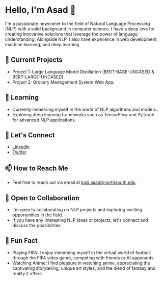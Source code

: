 # Hello, I'm Asad 👋

I'm a passionate newcomer to the field of Natural Language Processing (NLP) with a solid background in computer science. I have a deep love for creating innovative solutions that leverage the power of language understanding. Alongside NLP, I also have experience in web development, machine learning, and deep learning

## 🔭 Current Projects

- Project 1:  Large Language Model Distillation (BERT-BASE-UNCASED & BERT-LARGE-UNCASED).
- Project 2: Grocery Management System Web App.

## 🌱 Learning

- Currently immersing myself in the world of NLP algorithms and models..
- Exploring deep learning frameworks such as TensorFlow and PyTorch for advanced NLP applications.

## 💬 Let's Connect

- [LinkedIn](https://www.linkedin.com/in/kaziasadcse/)
- [Twitter](https://twitter.com/ImKaziAsad)

## 📫 How to Reach Me

- Feel free to reach out via email at [kazi.asad@northsouth.edu](mailto:kazi.asad@northsouth.edu).

## 🤝 Open to Collaboration

- I'm open to collaborating on NLP projects and exploring exciting opportunities in the field.
- If you have any interesting NLP ideas or projects, let's connect and discuss the possibilities.

## 🌟 Fun Fact

- Playing FIFA: I enjoy immersing myself in the virtual world of football through the FIFA video game, competing with friends or AI opponents.
- Watching Anime: I find pleasure in watching anime, appreciating the captivating storytelling, unique art styles, and the blend of fantasy and reality it offers.

<!-- ![GitHub Contributions](https://github-readme-stats.vercel.app/api?username=donnowhattodo) -->


